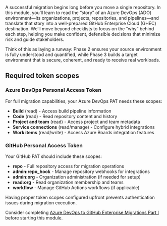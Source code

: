 A successful migration begins long before you move a single repository. In this module, you’ll learn to read the “story” of an Azure DevOps (ADO) environment—its organizations, projects, repositories, and pipelines—and translate that story into a well-prepared GitHub Enterprise Cloud (GHEC) destination. We’ll move beyond checklists to focus on the “why” behind each step, helping you make confident, defensible decisions that minimize risk and guide stakeholders.

Think of this as laying a runway: Phase 2 ensures your source environment is fully understood and quantified, while Phase 3 builds a target environment that is secure, coherent, and ready to receive real workloads.

## Required token scopes

### Azure DevOps Personal Access Token

For full migration capabilities, your Azure DevOps PAT needs these scopes:

- **Build** (read) - Access build pipeline information
- **Code** (read) - Read repository content and history
- **Project and team** (read) - Access project and team metadata
- **Service connections** (read/manage) - Configure hybrid integrations
- **Work items** (read/write) - Access Azure Boards integration features

### GitHub Personal Access Token

Your GitHub PAT should include these scopes:

- **repo** - Full repository access for migration operations
- **admin:repo_hook** - Manage repository webhooks for integrations
- **admin:org** - Organization administration (if needed for setup)
- **read:org** - Read organization membership and teams
- **workflow** - Manage GitHub Actions workflows (if applicable)

Having proper token scopes configured upfront prevents authentication issues during migration execution.

Consider completing [Azure DevOps to GitHub Enterprise Migrations Part I](/training/modules/introduction-to-ado-to-github-migration/) before starting this module.
